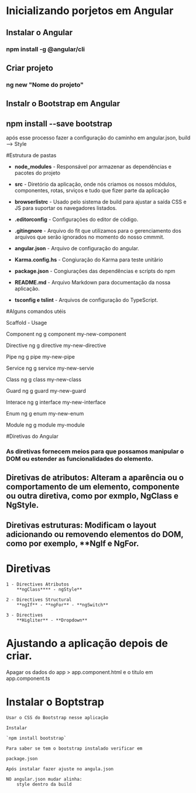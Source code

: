 # Inicializando porjetos em Angular

## Instalar o Angular
### npm install -g @angular/cli

## Criar projeto
### ng new "Nome do projeto"

## Instalr o Bootstrap em Angular
## npm install --save bootstrap

após esse processo fazer a configuração do caminho em angular.json, 
build --> Style

#Estrutura de pastas 

- **node_modules** - Responsável por armazenar as dependências e pacotes do projeto
  
- **src** - Diretório da aplicação, onde nós criamos os nossos módulos, componentes, rotas, srviços e tudo que fizer parte da aplicação
  
- **browserlistrc** - Usado pelo sistema de build para ajustar a saída CSS e JS para suportar os navegadores listados.
  
- **.editorconfig** - Configurações do editor de código.

- **.gitingnore** - Arquivo do fit que utilizamos para o gerenciamento dos arquivos que serão ignorados no momento do nosso cmmmit.
 
- **angular.json** - Arquivo de configuração do angular.
   
- **Karma.config.hs** - Congiuração do Karma para teste unitãrio
 
- **package.json** - Congiurações das dependências e scripts do npm

- **README.md** - Arquivo Markdown para documentação da nossa aplicação.

- **tsconfig e tslint** - Arquivos de configuração do TypeScript.

#Alguns comandos utéis

Scaffold    -   Usage

Component       ng g component my-new-component

Directive       ng g directive my-new-directive

Pipe            ng g pipe my-new-pipe

Service         ng g service my-new-servie

Class           ng g class my-new-class

Guard           ng g guard my-new-guard

Interace        ng g interface my-new-interface

Enum            ng g enum my-new-enum

Module          ng g module my-module


#Diretivas do Angular

### As diretivas fornecem meios para que possamos manipular o DOM ou estender as funcionalidades do elemento.

## Diretivas de atributos: Alteram a aparência ou o comportamento de um elemento, componente ou outra diretiva, como por exmplo, **NgClass** e **NgStyle**.

## Diretivas estruturas: Modificam o layout adicionando ou removendo elementos do DOM, como por exemplo, **NgIf e NgFor.

# Diretivas

    1 - Directives Atributos
        **ngClass**** - ngStyle**

    2 - Directives Structural
        **ngIf** - **ngFor** - **ngSwitch**
    
    3 - Directives
        **Higliter** - **Dropdown**

# Ajustando a aplicação depois de criar.

Apagar os dados do app > app.component.html e o titulo em app.component.ts

# Instalar o Boptstrap 

    Usar o CSS do Bootstrap nesse aplicação

    Instalar

    `npm install bootstrap`

    Para saber se tem o bootstrap instalado verificar em 

    package.json

    Após instalar fazer ajuste no angula.json

    NO angular.json mudar alinha:
        style dentro da build

